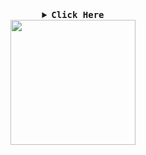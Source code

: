 <details align="center"> 
 
  <summary>
      <samp>
        <b>Click Here</b>
            <div align="center">
                <img src="https://i.imgur.com/MPd7yGM_d.webp" width="200">
            </div>
      </samp>
      
  </summary>
  
  <br>
<div align="center">
  <img
    height=165
    align="center"
    alt="GitHub Stats"
    src="https://github-readme-stats.vercel.app/api/?username=Gust4v1n&show_icons=true&count_private=true&rank_icon=github&theme=shadow_red&font=Iosevka"
  />
  <img
    height=165
    align="center"
    alt="Top Language"
    src="https://github-readme-stats.vercel.app/api/top-langs/?username=Gust4v1n&layout=compact&font=Iosevka&langs_count=16&theme=shadow_red"
  />



<div style="display: inline_block"><br>
    <img align="center" height="30" width="40" src="https://cdn.jsdelivr.net/gh/devicons/devicon@latest/icons/javascript/javascript-original.svg" />
    <img align="center" height="30" width="40" src="https://cdn.jsdelivr.net/gh/devicons/devicon@latest/icons/cplusplus/cplusplus-original.svg" />      
</div>
<hr>

[![Instagram Icon](https://img.shields.io/badge/Instagram-%23E4405F.svg?style=for-the-badge&logo=Instagram&logoColor=white)](https://www.instagram.com/Guszonan)
[![Discord Icon](https://img.shields.io/badge/Discord-%235865F2.svg?style=for-the-badge&logo=discord&logoColor=white)](https://www.discord.com/users/1103523332084731914)

<img align="center" height="240" width="180" src="https://i.ibb.co/Xr8dVMNJ/kittio.jpg" />   
<hr>

<h1> 
    👋 hi dear, I'm Gustavo <br>
    🌱 I’m currently learning Javascript <br>
    💬 Ask me about C++
</h1>
  </div>
